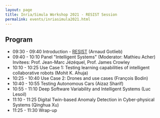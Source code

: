 ```yaml
---
layout: page
title: Inria/Simula Workshop 2021 - RESIST Session
permalink: events/inriasimula2021.html
---
```


## Program

- 09:30 - 09:40 Introduction - [RESIST](20210316_Session_Intel_Sys_1_Arnaud_Gotlieb.pdf) (Arnaud Gotlieb)
- 09:40 - 10:10 Panel "Intelligent Systems" (Moderator: Mathieu Acher) 
                Invitees: Prof. Jean-Marc Jézéquel, Prof. James Crowley
- 10:10 - 10:25 Use Case 1: Testing learning capabilities of intelligent collaborative robots (Mohit K. Ahuja)
- 10:25 - 10:40 Use Case 2: Drones and use cases (François Bodin)
- 10:40 - 10:55 Testing Autonomous Cars (Aizaz Sharif)
- 10:55 - 11:10 Deep Software Variability and Intelligent Systems (Luc Lesoil) 
- 11:10 - 11:25 Digital Twin-based Anomaly Detection in Cyber-physical Systems (Qinghua Xu) 
- 11:25 - 11:30 Wrap-up

